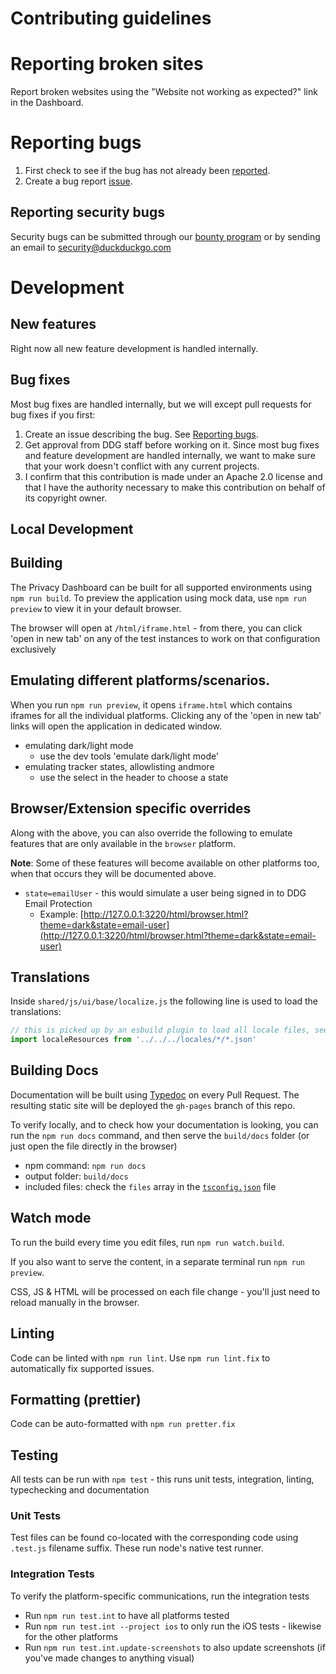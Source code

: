 # Contributing guidelines

# Reporting broken sites

Report broken websites using the "Website not working as expected?" link in the Dashboard.

# Reporting bugs

1. First check to see if the bug has not already been [reported](https://github.com/duckduckgo/privacy-dashboard/issues).
2. Create a bug report [issue](https://github.com/duckduckgo/privacy-dashboard/issues/new?template=bug_report.md).

## Reporting security bugs

Security bugs can be submitted through our [bounty program](https://hackerone.com/duckduckgo/reports/new?type=team&report_type=vulnerability) or by sending an email to security@duckduckgo.com

# Development

## New features

Right now all new feature development is handled internally.

## Bug fixes

Most bug fixes are handled internally, but we will except pull requests for bug fixes if you first:

1. Create an issue describing the bug. See [Reporting bugs](CONTRIBUTING.md#reporting-bugs).
2. Get approval from DDG staff before working on it. Since most bug fixes and feature development are handled internally, we want to make sure that your work doesn't conflict with any current projects.
3. I confirm that this contribution is made under an Apache 2.0 license and that I have the authority necessary to make this contribution on behalf of its copyright owner.

## Local Development

## Building

The Privacy Dashboard can be built for all supported environments using
`npm run build`. To preview the application using mock data, use
`npm run preview` to view it in your default browser.

The browser will open at `/html/iframe.html` - from there, you can click 'open in new tab' on
any of the test instances to work on that configuration exclusively

## Emulating different platforms/scenarios.

When you run `npm run preview`, it opens `iframe.html` which contains iframes for all the individual platforms.
Clicking any of the 'open in new tab' links will open the application in dedicated window.

-   emulating dark/light mode
    -   use the dev tools 'emulate dark/light mode'
-   emulating tracker states, allowlisting andmore
    -   use the select in the header to choose a state

## Browser/Extension specific overrides

Along with the above, you can also override the following to emulate features that are only available in the `browser` platform.

**Note**: Some of these features will become available on other platforms too, when that occurs
they will be documented above.

-   `state=emailUser` - this would simulate a user being signed in to DDG Email Protection
    -   Example: [http://127.0.0.1:3220/html/browser.html?theme=dark&state=email-user](http://127.0.0.1:3220/html/browser.html?theme=dark&state=email-user)

## Translations

Inside `shared/js/ui/base/localize.js` the following line is used to load the translations:

```js
// this is picked up by an esbuild plugin to load all locale files, see `scripts/bundle.mjs`
import localeResources from '../../../locales/*/*.json'
```

## Building Docs

Documentation will be built using [Typedoc](https://typedoc.org/) on every Pull Request. The resulting static site will be deployed the
`gh-pages` branch of this repo.

To verify locally, and to check how your documentation is looking, you can run the `npm run docs` command, and then
serve the `build/docs` folder (or just open the file directly in the browser)

-   npm command: `npm run docs`
-   output folder: `build/docs`
-   included files: check the `files` array in the [`tsconfig.json`](./tsconfig.json) file

## Watch mode

To run the build every time you edit files, run `npm run watch.build`.

If you also want to serve the content, in a separate terminal run `npm run preview`.

CSS, JS & HTML will be processed on each file change - you'll just need to reload manually in the browser.

## Linting

Code can be linted with `npm run lint`. Use `npm run lint.fix` to automatically
fix supported issues.

## Formatting (prettier)

Code can be auto-formatted with `npm run pretter.fix`

## Testing

All tests can be run with `npm test` - this runs unit tests, integration, linting, typechecking and documentation

### Unit Tests

Test files can be found co-located with the corresponding code using `.test.js` filename suffix. These run node's native test runner.

### Integration Tests

To verify the platform-specific communications, run the integration tests

-   Run `npm run test.int` to have all platforms tested
-   Run `npm run test.int --project ios` to only run the iOS tests - likewise for the other platforms
-   Run `npm run test.int.update-screenshots` to also update screenshots (if you've made changes to anything visual)
